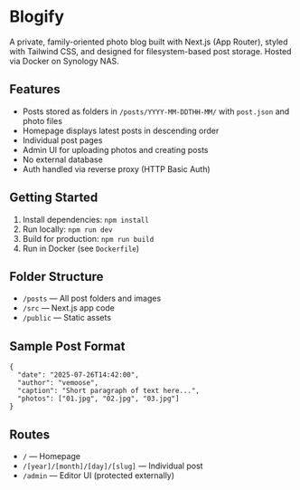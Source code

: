 # Blogify

A private, family-oriented photo blog built with Next.js (App Router), styled with Tailwind CSS, and designed for filesystem-based post storage. Hosted via Docker on Synology NAS.

## Features
- Posts stored as folders in `/posts/YYYY-MM-DDTHH-MM/` with `post.json` and photo files
- Homepage displays latest posts in descending order
- Individual post pages
- Admin UI for uploading photos and creating posts
- No external database
- Auth handled via reverse proxy (HTTP Basic Auth)

## Getting Started
1. Install dependencies: `npm install`
2. Run locally: `npm run dev`
3. Build for production: `npm run build`
4. Run in Docker (see `Dockerfile`)

## Folder Structure
- `/posts` — All post folders and images
- `/src` — Next.js app code
- `/public` — Static assets

## Sample Post Format
```
{
  "date": "2025-07-26T14:42:00",
  "author": "vemoose",
  "caption": "Short paragraph of text here...",
  "photos": ["01.jpg", "02.jpg", "03.jpg"]
}
```

## Routes
- `/` — Homepage
- `/[year]/[month]/[day]/[slug]` — Individual post
- `/admin` — Editor UI (protected externally)
